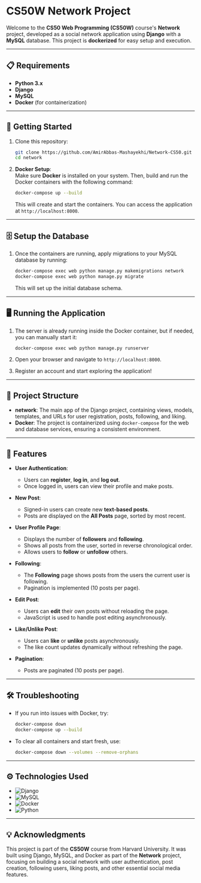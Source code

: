 # CS50W Network Project

Welcome to the **CS50 Web Programming (CS50W)** course's **Network** project, developed as a social network application using **Django** with a **MySQL** database. This project is **dockerized** for easy setup and execution.

---

## 📋 Requirements

- **Python 3.x**
- **Django**
- **MySQL**
- **Docker** (for containerization)

---

## 🚀 Getting Started

1. Clone this repository:

   ```bash
   git clone https://github.com/AmirAbbas-Mashayekhi/Network-CS50.git
   cd network
   ```

2. **Docker Setup**:  
   Make sure **Docker** is installed on your system. Then, build and run the Docker containers with the following command:

   ```bash
   docker-compose up --build
   ```

   This will create and start the containers. You can access the application at `http://localhost:8000`.

---

## 🗄️ Setup the Database

1. Once the containers are running, apply migrations to your MySQL database by running:

   ```bash
   docker-compose exec web python manage.py makemigrations network
   docker-compose exec web python manage.py migrate
   ```

   This will set up the initial database schema.

---

## 🖥️ Running the Application

1. The server is already running inside the Docker container, but if needed, you can manually start it:

   ```bash
   docker-compose exec web python manage.py runserver
   ```

2. Open your browser and navigate to `http://localhost:8000`.

3. Register an account and start exploring the application!

---

## 📂 Project Structure

- **network**: The main app of the Django project, containing views, models, templates, and URLs for user registration, posts, following, and liking.
- **Docker**: The project is containerized using `docker-compose` for the web and database services, ensuring a consistent environment.

---

## 🌟 Features

- **User Authentication**: 
  - Users can **register**, **log in**, and **log out**.
  - Once logged in, users can view their profile and make posts.

- **New Post**:
  - Signed-in users can create new **text-based posts**.
  - Posts are displayed on the **All Posts** page, sorted by most recent.

- **User Profile Page**:
  - Displays the number of **followers** and **following**.
  - Shows all posts from the user, sorted in reverse chronological order.
  - Allows users to **follow** or **unfollow** others.

- **Following**:
  - The **Following** page shows posts from the users the current user is following.
  - Pagination is implemented (10 posts per page).

- **Edit Post**:
  - Users can **edit** their own posts without reloading the page.
  - JavaScript is used to handle post editing asynchronously.

- **Like/Unlike Post**:
  - Users can **like** or **unlike** posts asynchronously.
  - The like count updates dynamically without refreshing the page.

- **Pagination**:
  - Posts are paginated (10 posts per page).

---

## 🛠️ Troubleshooting

- If you run into issues with Docker, try:

  ```bash
  docker-compose down
  docker-compose up --build
  ```

- To clear all containers and start fresh, use:

  ```bash
  docker-compose down --volumes --remove-orphans
  ```

---

## ⚙️ Technologies Used

- ![Django](https://img.shields.io/badge/Django-3.2.5-brightgreen)
- ![MySQL](https://img.shields.io/badge/MySQL-8.0-blue)
- ![Docker](https://img.shields.io/badge/Docker-20.10-blueviolet)
- ![Python](https://img.shields.io/badge/Python-3.9-blue)

---

## 💡 Acknowledgments

This project is part of the **CS50W** course from Harvard University. It was built using Django, MySQL, and Docker as part of the **Network** project, focusing on building a social network with user authentication, post creation, following users, liking posts, and other essential social media features.

